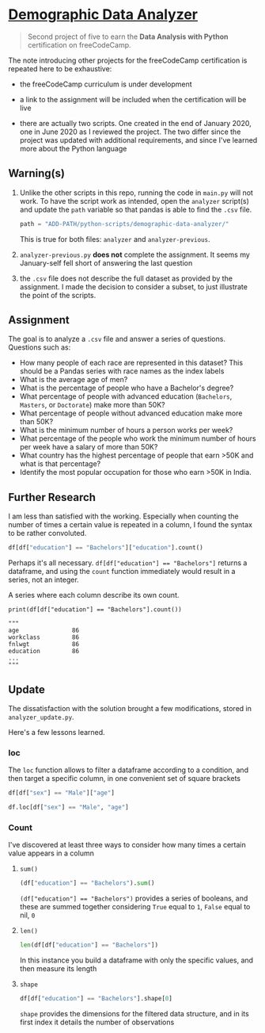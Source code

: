 # [Demographic Data Analyzer](https://repl.it/@borntofrappe/fcc-demographic-data-analyzer)

> Second project of five to earn the **Data Analysis with Python** certification on freeCodeCamp.

The note introducing other projects for the freeCodeCamp certification is repeated here to be exhaustive:

- the freeCodeCamp curriculum is under development

- a link to the assignment will be included when the certification will be live

- there are actually two scripts. One created in the end of January 2020, one in June 2020 as I reviewed the project. The two differ since the project was updated with additional requirements, and since I've learned more about the Python language

## Warning(s)

1. Unlike the other scripts in this repo, running the code in `main.py` will not work. To have the script work as intended, open the `analyzer` script(s) and update the `path` variable so that pandas is able to find the `.csv` file.

   ```py
   path = "ADD-PATH/python-scripts/demographic-data-analyzer/"
   ```

   This is true for both files: `analyzer` and `analyzer-previous`.

2. `analyzer-previous.py` **does not** complete the assignment. It seems my January-self fell short of answering the last question

3. the `.csv` file does not describe the full dataset as provided by the assignment. I made the decision to consider a subset, to just illustrate the point of the scripts.

## Assignment

The goal is to analyze a `.csv` file and answer a series of questions. Questions such as:

- How many people of each race are represented in this dataset? This should be a Pandas series with race names as the index labels
- What is the average age of men?
- What is the percentage of people who have a Bachelor's degree?
- What percentage of people with advanced education (`Bachelors`, `Masters`, or `Doctorate`) make more than 50K?
- What percentage of people without advanced education make more than 50K?
- What is the minimum number of hours a person works per week?
- What percentage of the people who work the minimum number of hours per week have a salary of more than 50K?
- What country has the highest percentage of people that earn >50K and what is that percentage?
- Identify the most popular occupation for those who earn >50K in India.

## Further Research

I am less than satisfied with the working. Especially when counting the number of times a certain value is repeated in a column, I found the syntax to be rather convoluted.

```py
df[df["education"] == "Bachelors"]["education"].count()
```

Perhaps it's all necessary. `df[df["education"] == "Bachelors"]` returns a dataframe, and using the `count` function immediately would result in a series, not an integer.

A series where each column describe its own count.

```PY
print(df[df["education"] == "Bachelors"].count())

"""
age               86
workclass         86
fnlwgt            86
education         86
...
"""
```

## Update

The dissatisfaction with the solution brought a few modifications, stored in `analyzer_update.py`.

Here's a few lessons learned.

### loc

The `loc` function allows to filter a dataframe according to a condition, and then target a specific column, in one convenient set of square brackets

```py
df[df["sex"] == "Male"]["age"]

df.loc[df["sex"] == "Male", "age"]
```

### Count

I've discovered at least three ways to consider how many times a certain value appears in a column

1. `sum()`

   ```py
   (df["education"] == "Bachelors").sum()
   ```

   `(df["education"] == "Bachelors")` provides a series of booleans, and these are summed together considering `True` equal to `1`, `False` equal to nil, `0`

2. `len()`

   ```py
   len(df[df["education"] == "Bachelors"])
   ```

   In this instance you build a dataframe with only the specific values, and then measure its length

3. `shape`

   ```py
   df[df["education"] == "Bachelors"].shape[0]
   ```

   `shape` provides the dimensions for the filtered data structure, and in its first index it details the number of observations
